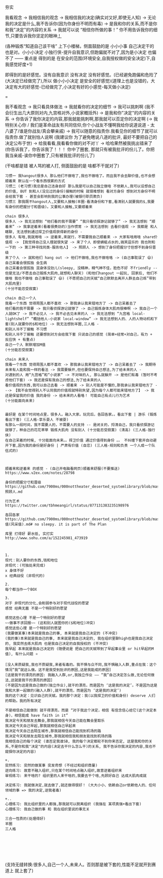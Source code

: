 
夯实

我看观念 -> 我相信我的观念 -> 我相信我的决定(确实对又好,即使无人知) -> 无论我的决定是什么,我不告诉你(因为你身份不明而有毒) -> 是我和你的关系,而不是你和我"决定"的内容的关系
-> 我就可以说 “相信你所做的事！” 你不用告诉我你的细节,只要告诉我你坚定的眼神[！](http://w/#看他们那坚毅角色的脸！)

(各种锻炼“知道自己该干啥” 上下小楼梯，侧面鼓励的是 小小小事 自己决定干的也是对。小小小决定 小独行侠-提升自我意识,但跑偏就不对了,因为是小决定 也偏不了 —— 重点是 得到的是 在安全的范围(环境安全,自我授权做的安全决定)下,自我感觉好度+1)

即得到的是好感觉。没有自我意识 没有决定 没有好感觉。(已经避免跑偏和危险了(大决定已经做完了),所以 做小小小决定 是安全的好感觉)(道理上也是没错的，大决定有大的好感觉-已经做完了,小决定有好的小感觉-每天做小决定)

=

我不看观念 -> 我只看具体做法 -> 我就看你的决定的细节 -> 我可以挑刺啊 (我不会衍生出几大原则对内,九宫格对外,小说家概括外) -> 是我和你"决定"的内容的关系 -> 你告诉了我你决定的内容,那我就能挑刺啊,那我就可以否定你的决定啊 (-> 我特别关心你 / 我们是革命战友有共同信仰,你个小战友不懂啊我给你说道说道 - 太八婆了/谁是你战友/真会攀亲戚)
-> 我可以随意的指责你.我看见你的细节了就可以指责你.做了就别怕人说啊 (我建议你 为了避免瞎说八道的批评, 最好不要把自己的决定公布于世)
-> 给我看看,我看看你做的对不对丫 -> 哈哈果然被我挑出错来了 (你告诉我了，你告诉我了！！！ 你中了圈套, 那就只有被我批评的份儿了。你把我当亲戚-诶你中圈套了,只有被我批评的份儿了)

(干啥都是错 被人骂的被人打, 侧面鼓励的是 啥都不干就对了)

```
习惯一 我hangout很多人 那么他们不做啥了,我也不做啥了。而且我不会去聊价值,也不会想顺着来 默认在一个看东西很累的方式
习惯二 (老习惯)我总是自己洁身自好 那么我是可以自己独立做啥 不依赖人,我可以设想自己的价值, BUT 到和人(没见过的身份)接触的时候 就很难想到 看对方身份 想到对方身份不明 会给我下套 - 甚至会影响到我的公事办理(被银行职员欺负)
习惯三 那我既不hangout人,又要和人接触(羊圈-看清身份和下套,看清别人就要我的$,我要有身份的把握分寸和晋级)。又要和人接触,又要顺着来

chain 很多人
很多人 -> 我无法想到 “他们看的我不需要” “我只看侦探游记就够了” -> 我无法想到 “顺着来” -> 我拿逆着来(看着很费劲的)当作惯常 -> 我无法想到 去看价值观 -> 我都是 和人瞎聊, 无法想到通过捍卫价值观获得新的身份 -
很多人 有啥,我就用啥 -> 逆着来,来就行，不需要我自己顺着来 -> 大家有啥用啥 share价值观 -> 【我觉得自己没人理就很失望 -> 来了个人 即使蜻蜓点水的,搞笑逗乐的 我也附和一下的 -> 第三种寻找同类-服务他人】 -> 照顾人 -> 想到了身份把握分寸但想不到身份晋级
来了个人 -> 就和他们 hang out -> 他们不做啥,我也不做啥咯 -> (自己事耽误了 😄)
自己呆着会很孤独 会生病
自己呆着会很孤独 混身体没劲儿(sleepy, 没精神，精气神不佳，脸色不好 不friendly -- 但是无法/不愿去自己锻炼大肌肉,就想和人聊天) (和他们hangout 一起玩, 回家后, 他们不做啥 我也不做啥 自己事耽误了 😄) (不愿把自己的天赋“自己默默去离开人群去自己练”带到大肌肉里)
(十分不能忍受寂寞)

chain 自己一个人
我看一个东西 觉得周围人都不喜欢 -> 那我承认我来错地方了 -> 自己呆着去了
他们看的我不需要 -> 我只看侦探游记就够了 -> 自己锻炼身体大肌肉很棒啊 -> 我自己一个人就OK了 -> 我不必见人 -> 我不必去见未来的人 -> 我无法想到 “九宫格 local-lightshelf” “概括他人-小说家 local-window” -> 我无法想到人的、人的人物动机和下套(别人就要你的$和地位) -> 我无法想到羊圈,三人格 -
和别人冷不丁接触 不习惯
和别人冷不丁接触 还要想到对方会给我下套 只说自己的感觉 (简单+经常+对自己，有力 + 反应快 + 有重点)
自己一个人 默默增加M值
(十分能忍受寂寞)

chain 未来人
我看一个东西 觉得周围人都不喜欢 -> 那我承认我来错地方了 -> 自己呆着去了 -> 我期待未来有人能和我一样的看法 -> 我需要躲开,但也要保持自己想法,为了给未来的人 -
对遇到的人 用“九宫格”和“小说家” -> 不对味的人, 那么就躲开 -> 是他们有毒 (暂时不考虑他们下套) -> 我还是保有我自己的想法,为了给未来的人
看价值观的东西,我可以自己去看 -> 顺着来 -> 别人可能是不懂的,那我承认我来错地方了 ---> 【我不会觉得别人不认同我的价值观就特别失望,因为每个人都可能来错地方了】 -> 我还是保留我的价值 我的身份 -> 给未来的人看咯！ 可能自己有点儿行为艺术
(十分能面向未来)


最好是 在某个时间地点里，很多人。融入大家。玩完后，各回各家。。看出下套 | 游乐 (锻炼看出下套) (三人格-享乐耍人 不被耍)
有那么一段时间，我不需要人的，不需要人的支持 -- 是闭关的，捋清自己，我只看侦探游记就够了，种自己的花花草草 锻炼大肌肉 没有别人 (十分能忍受寂寞) (清高) (三人格-独行侠)
在自己呆着的时候, 十分能面向未来。。捍卫价值 通过价值得到身份 。。 不纠缠下套并自动避开下套,因为我的身份是好身份 | 严肃有价值 (自恋) (三人格-规则和负责 一个人成一个队伍式的)



顺着来和逆着来 的感觉 - (自己开电脑看网页)顺着来舒服(不要推送)
https://www.v2ex.com/notes/28798

身份的把握分寸和晋级
https://github.com/7900ms/000nottheater_deserted_systemlibrary/blob/master/supplementary/week-照顾人.md

行为艺术
https://twitter.com/tbhmeangirl/status/877131383235198976

各回各家
https://github.com/7900ms/000nottheater_deserted_systemlibrary/blob/master/supplementary/M值(风采值).md# no sleepy. it is part of The Plan

库里 打得好 薪水低, 实打实
http://www.sohu.com/a/152245981_473919



```

```
1.
现代：别人要你的东西,钱和地位
非现代：(可独处来完成)
x 身体不好
x 经典战役 (非现代的)

2.
每个都当作一个BOX

3.
对于 非现代的分化,会削弱参与对于现代战役的愿望
感觉 经典无菌 不是一个特别好的愿望

感觉这些心理 不是一个特别好的愿望
~~做事不求回报~~ (这和别人就图你的($和地位)冲突)
感觉这些心理 是一个特别好的愿望
(我要做某事)本来就是我自己的事, 本来就是我自己决定的 (不冲突)
(我的事)本来就是我自己的事, 本来就是我自己决定的, 我在组织里聊high也是我自己决定的, 我突然去练大肌肉 也是我自己决定的自我授权的 (不冲突)
我早起 本来就是我自己决定的 (随便说是 把自己的天赋带到了早起事业里 or hit早起的M值), 有什么问题 ⭐️

[没人来质疑我,我也不质疑我,来者有毒的。我不惧与众不同,我不惧融入人群,重点在我：这个情况“我”就这么做。这不是我受到批评的原因,这是我能成的原因]
[这是我干的漂亮的原因: 我融入人群,or,我独立作业 —— “我”自己决定怎么做,无论任何做法,这就是我干的漂亮的原因]
(不是因为这是我自己做的(独立作业),就干的漂亮，而是因为 ‘这是我的决定’。不是因为这是我和大家一起做的(融入人群),就干的漂亮，而是因为 ‘这是我的决定’)
我的这个决定：见识自己的天赋。我的那个决定：我(以我捍卫的价值和身份) deserve 人们的帮助。我的所有决定

不是相信自己能做到 就干得漂亮，而是 “对于我这个决定，相信 有信念信心给它(这个决定本身)，相信能成 have faith in it”
我决定今天和朋友去舞会,那我就相信今天自己能在舞会里取乐
我决定今天自己早起,那我就相信自己早起来
我决定今天自己去陌生城市,那我就相信自己能找到机场的路
我决定今天和朋友去陌生城市,那我就相信我和朋友能找到机场的路
我相信自己的每个决定 (谁否定我谁SB, 我的每个决定都轮不到你来否定, 这是我和你的关系,不是你和我"决定"的内容(决定去干什么怎么干)的关系, 我不告诉你我决定的内容,我也不窥探你决定的内容)

+.
突然练习: 突然的做某事 突发奇想 (不经过和组织商量)
逆向练习: 故意不融入组织,只在某个时间地点融入组织,故意逆着组织来
审视练习: 来干啥的? 组织里的人来干啥的,我要去干个啥,先顾好自己 达成大肌肉成就

决定练习: 我就做决定,就去做了,就还做得很好！ (大大小小、依赖自己or依赖他人的、任何领域的事 => 我的决定,逆我者毒)

+..
心理练习: 我比组织里的人都强,那我就可以脱离组织 (我强在 某项真强+看出下套)
心理练习: 我自己做的事 和 我在组织里说的事无关

```

```
三合一性质的(处理得好)
羊圈
三人格
```






<br><br><br><br><br>
(支持无缝转换:很多人,自己一个人,未来人。否则那是被下套的,性能不足就开到赛道上 就上套了)
